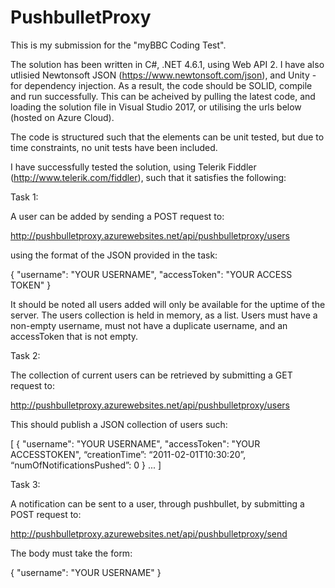 # PushbulletProxy

This is my submission for the "myBBC Coding Test".

The solution has been written in C#, .NET 4.6.1, using Web API 2. I have also utlisied Newtonsoft JSON (https://www.newtonsoft.com/json), and Unity - for dependency injection. As a result, the code should be SOLID, compile and run successfully. This can be acheived by pulling the latest code, and loading the solution file in Visual Studio 2017, or utilising the urls below (hosted on Azure Cloud).

The code is structured such that the elements can be unit tested, but due to time constraints, no unit tests have been included.

I have successfully tested the solution, using Telerik Fiddler (http://www.telerik.com/fiddler), such that it satisfies the following:

Task 1: 

A user can be added by sending a POST request to: 

http://pushbulletproxy.azurewebsites.net/api/pushbulletproxy/users

using the format of the JSON provided in the task:
  
{
  "username": "YOUR USERNAME",
  "accessToken": "YOUR ACCESS TOKEN"
}

It should be noted all users added will only be available for the uptime of the server. The users collection is held in memory, as a list. Users must have a non-empty username, must not have a duplicate username, and an accessToken that is not empty.

Task 2:

The collection of current users can be retrieved by submitting a GET request to: 

http://pushbulletproxy.azurewebsites.net/api/pushbulletproxy/users

This should publish a JSON collection of users such:

[
{
"username": "YOUR USERNAME",
"accessToken": "YOUR ACCESSTOKEN",
“creationTime”: “2011-02-01T10:30:20”,
“numOfNotificationsPushed”: 0
}
...
]

Task 3: 

A notification can be sent to a user, through pushbullet, by submitting a POST request to: 

http://pushbulletproxy.azurewebsites.net/api/pushbulletproxy/send

The body must take the form:
  
{
  "username": "YOUR USERNAME"
}

